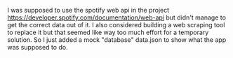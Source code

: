 I was supposed to use the spotify web api in the project https://developer.spotify.com/documentation/web-api but didn't manage to get the correct data out of it. I also considered building a web scraping tool to replace it but that seemed like way too much effort for a temporary solution. So I just added a mock "database" data.json to show what the app was supposed to do.